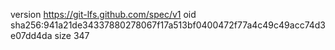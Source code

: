 version https://git-lfs.github.com/spec/v1
oid sha256:941a21de34337880278067f17a513bf0400472f77a4c49c49acc74d3e07dd4da
size 347
